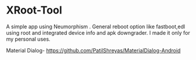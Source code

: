 # XRoot-Tool

A simple app using Neumorphism . General reboot option like fastboot,edl using root and integrated device info and apk downgrader. I made it only for my personal uses.

Material Dialog- https://github.com/PatilShreyas/MaterialDialog-Android
